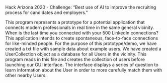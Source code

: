 Hack Arizona 2020 - Challenge: “Best use of AI to improve the recruiting process for candidates and employers."

This program represents a prototype for a potential application that connects modern professionals in real time in the same general vicinity. 
When is the last time you connected with your 500 LinkedIn connections? This application intends to create spontaneous, face-to-face connections 
for like-minded people. For the purpose of this prototype/demo, we have created a txt file with sample data about example users. We have created a
UserCollection object as a database for all Users in the vicinity. This program reads in this file and creates the collection of users before launching 
our GUI interface. The interface displays a series of question to learn information about the User in order to more carefully match them with other nearby Users.

